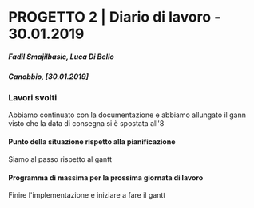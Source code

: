 # PROGETTO 2 | Diario di lavoro - 30.01.2019
##### Fadil Smajilbasic, Luca Di Bello
##### Canobbio, [30.01.2019]

### Lavori svolti

Abbiamo continuato con la documentazione e abbiamo allungato il gann visto che la data di consegna si è spostata all'8

<!-- #### Problemi riscontrati e soluzioni adottate -->


#### Punto della situazione rispetto alla pianificazione
Siamo al passo rispetto al gantt

#### Programma di massima per la prossima giornata di lavoro
Finire l'implementazione e iniziare a fare il gantt
